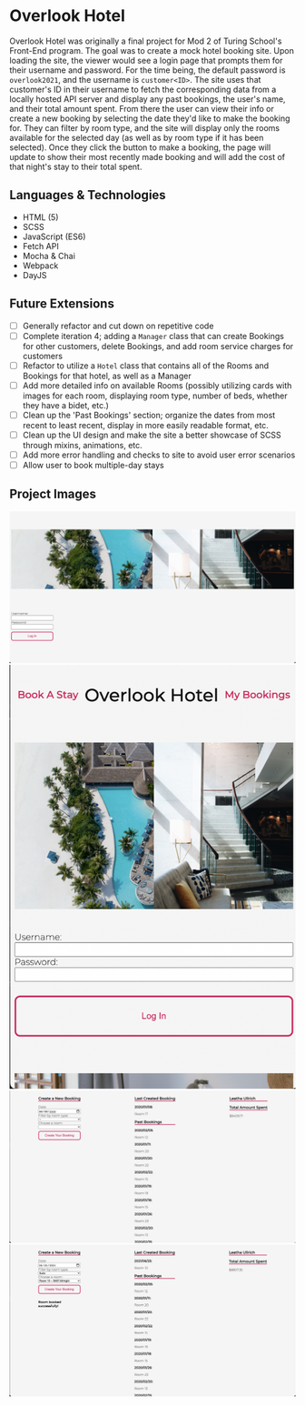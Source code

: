 # Overlook Hotel

Overlook Hotel was originally a final project for Mod 2 of Turing School's Front-End program. The goal was to create a mock hotel booking site. Upon loading the site, the viewer would see a login page that prompts them for their username and password. For the time being, the default password is `overlook2021`, and the username is `customer<ID>`. The site uses that customer's ID in their username to fetch the corresponding data from a locally hosted API server and display any past bookings, the user's name, and their total amount spent. From there the user can view their info or create a new booking by selecting the date they'd like to make the booking for. They can filter by room type, and the site will display only the rooms available for the selected day (as well as by room type if it has been selected). Once they click the button to make a booking, the page will update to show their most recently made booking and will add the cost of that night's stay to their total spent.

## Languages & Technologies

* HTML (5)
* SCSS
* JavaScript (ES6)
* Fetch API
* Mocha & Chai
* Webpack
* DayJS

## Future Extensions

- [ ] Generally refactor and cut down on repetitive code
- [ ] Complete iteration 4; adding a `Manager` class that can create Bookings for other customers, delete Bookings, and add room service charges for customers
- [ ] Refactor to utilize a `Hotel` class that contains all of the Rooms and Bookings for that hotel, as well as a Manager
- [ ] Add more detailed info on available Rooms (possibly utilizing cards with images for each room, displaying room type, number of beds, whether they have a bidet, etc.)
- [ ] Clean up the 'Past Bookings' section; organize the dates from most recent to least recent, display in more easily readable format, etc.
- [ ] Clean up the UI design and make the site a better showcase of SCSS through mixins, animations, etc.
- [ ] Add more error handling and checks to site to avoid user error scenarios
- [ ] Allow user to book multiple-day stays

## Project Images

![Main login page](./src/images/login-page.png)
![Mobile view of main login](./src/images/mobile-login.png)
![Page showing booking info](./src/images/booking-info.png)
![Page showing updated info after new booking](./src/images/booked-update.png)

